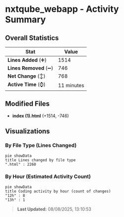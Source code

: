 # nxtqube_webapp - Activity Summary 

## Overall Statistics

| Stat                   | Value                                                             |
| ---------------------- | ----------------------------------------------------------------- |
| **Lines Added** (➕)   | 1514                                          |
| **Lines Removed** (➖) | 746                                        |
| **Net Change** (↕)    | 768                |
| **Active Time** (⌚)   | 11 minutes |


## Modified Files
- **index (1).html** (+1514, -746)

## Visualizations

### By File Type (Lines Changed)

```mermaid
pie showData
title Lines changed by file type
".html" : 2260
```

### By Hour (Estimated Activity Count)

```mermaid
pie showData
title Coding activity by hour (count of changes)
"12h" : 8
"13h" : 1
```


> **Last Updated:** 08/08/2025, 13:10:53